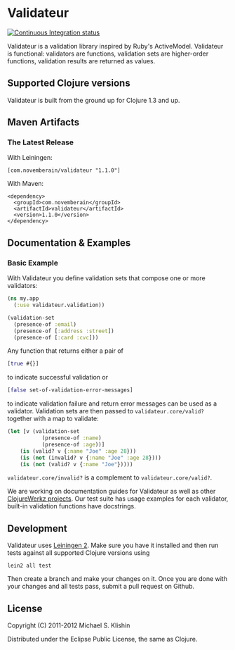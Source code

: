 # Validateur

[![Continuous Integration status](https://secure.travis-ci.org/michaelklishin/validateur.png)](http://travis-ci.org/michaelklishin/validateur)

Validateur is a validation library inspired by Ruby's ActiveModel. Validateur is functional: validators are
functions, validation sets are higher-order functions, validation results are returned as values.


## Supported Clojure versions

Validateur is built from the ground up for Clojure 1.3 and up.



## Maven Artifacts

### The Latest Release

With Leiningen:

    [com.novemberain/validateur "1.1.0"]

With Maven:

    <dependency>
      <groupId>com.novemberain</groupId>
      <artifactId>validateur</artifactId>
      <version>1.1.0</version>
    </dependency>



## Documentation & Examples

### Basic Example

With Validateur you define validation sets that compose one or more validators:

``` clojure
(ns my.app
  (:use validateur.validation))

(validation-set
  (presence-of :email)
  (presence-of [:address :street])
  (presence-of [:card :cvc]))
```

Any function that returns either a pair of

``` clojure
[true #{}]
```

to indicate successful validation or

``` clojure
[false set-of-validation-error-messages]
```

to indicate validation failure and return error messages can be used as a validator. Validation sets are then passed to
`validateur.core/valid?` together with a map to validate:

``` clojure
(let [v (validation-set
           (presence-of :name)
           (presence-of :age))]
    (is (valid? v {:name "Joe" :age 28}))
    (is (not (invalid? v {:name "Joe" :age 28})))
    (is (not (valid? v {:name "Joe"}))))
```

`validateur.core/invalid?` is a complement to `validateur.core/valid?`.


We are working on documentation guides for Validateur as well as other [ClojureWerkz projects](http://clojurewerkz.org).
Our test suite has usage examples for each validator, built-in validation functions have docstrings.



## Development

Validateur uses [Leiningen 2](https://github.com/technomancy/leiningen/blob/master/doc/TUTORIAL.md). Make
sure you have it installed and then run tests against all supported Clojure versions using

    lein2 all test

Then create a branch and make your changes on it. Once you are done with your changes and all
tests pass, submit a pull request on Github.


## License

Copyright (C) 2011-2012 Michael S. Klishin

Distributed under the Eclipse Public License, the same as Clojure.
